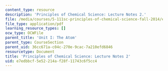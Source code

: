 ```yaml
---
content_type: resource
description: 'Principles of Chemical Science: Lecture Notes 2.'
file: /media/courses/5-111sc-principles-of-chemical-science-fall-2014/e7edbbcf5e52214af28f11743c6f5cc4_MIT5_111F14_Lec2.pdf
file_type: application/pdf
learning_resource_types: []
ocw_type: OCWFile
parent_title: 'Unit I: The Atom'
parent_type: CourseSection
parent_uid: 36cc671a-c04c-270e-9cac-7a210efd6846
resourcetype: Document
title: 'Principles of Chemical Science: Lecture Notes 2'
uid: e7edbbcf-5e52-214a-f28f-11743c6f5cc4
---
```

